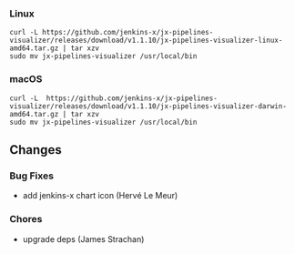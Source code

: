 ### Linux

```shell
curl -L https://github.com/jenkins-x/jx-pipelines-visualizer/releases/download/v1.1.10/jx-pipelines-visualizer-linux-amd64.tar.gz | tar xzv 
sudo mv jx-pipelines-visualizer /usr/local/bin
```

### macOS

```shell
curl -L  https://github.com/jenkins-x/jx-pipelines-visualizer/releases/download/v1.1.10/jx-pipelines-visualizer-darwin-amd64.tar.gz | tar xzv
sudo mv jx-pipelines-visualizer /usr/local/bin
```
## Changes

### Bug Fixes

* add jenkins-x chart icon (Hervé Le Meur)

### Chores

* upgrade deps (James Strachan)
